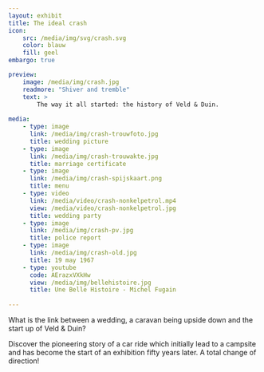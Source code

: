 ```yaml
---
layout: exhibit
title: The ideal crash 
icon: 
    src: /media/img/svg/crash.svg
    color: blauw
    fill: geel
embargo: true

preview: 
    image: /media/img/crash.jpg
    readmore: "Shiver and tremble"
    text: >
        The way it all started: the history of Veld & Duin.
        
media:
    - type: image
      link: /media/img/crash-trouwfoto.jpg
      title: wedding picture
    - type: image
      link: /media/img/crash-trouwakte.jpg
      title: marriage certificate
    - type: image
      link: /media/img/crash-spijskaart.png
      title: menu
    - type: video
      link: /media/video/crash-nonkelpetrol.mp4
      view: /media/video/crash-nonkelpetrol.jpg
      title: wedding party
    - type: image
      link: /media/img/crash-pv.jpg
      title: police report
    - type: image
      link: /media/img/crash-old.jpg
      title: 19 may 1967
    - type: youtube
      code: AErazxVXkHw
      view: /media/img/bellehistoire.jpg
      title: Une Belle Histoire - Michel Fugain
      
---
```


What is the link between a wedding, a caravan being upside down and the start up of Veld & Duin?

Discover the pioneering story of a car ride which initially lead to a campsite and has become the start of an exhibition fifty years later. A total change of direction!
